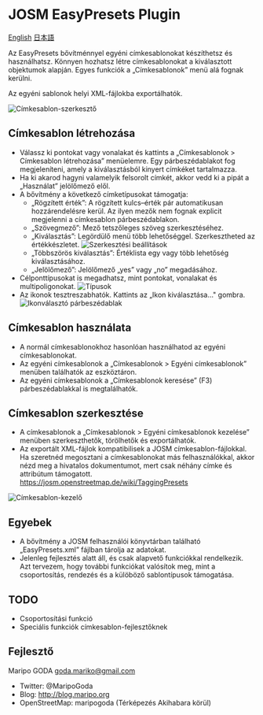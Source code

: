 # JOSM EasyPresets Plugin

[English](https://github.com/maripo/JOSM_easypresets/blob/master/README-en.md)
[日本語](https://github.com/maripo/JOSM_easypresets/blob/master/README-ja.md)

Az EasyPresets bővítménnyel egyéni címkesablonokat készíthetsz és használhatsz.
Könnyen hozhatsz létre címkesablonokat a kiválasztott objektumok alapján.
Egyes funkciók a „Címkesablonok” menü alá fognak kerülni.

Az egyéni sablonok helyi XML-fájlokba exportálhatók.

![Címkesablon-szerkesztő](https://github.com/maripo/JOSM_easypresets/blob/master/doc/img/en/preset_editor.png)

## Címkesablon létrehozása
* Válassz ki pontokat vagy vonalakat és kattints a „Címkesablonok > Címkesablon létrehozása” menüelemre. Egy párbeszédablakot fog megjeleníteni, amely a kiválasztásból kinyert címkéket tartalmazza.
* Ha ki akarod hagyni valamelyik felsorolt címkét, akkor vedd ki a pipát a „Használat” jelölőmező elől.
* A bővítmény a következő címketípusokat támogatja:
	* „Rögzített érték”: A rögzített kulcs–érték pár automatikusan hozzárendelésre kerül. Az ilyen mezők nem fognak explicit megjelenni a címkesablon párbeszédablakon.
	* „Szövegmező”: Mező tetszőleges szöveg szerkesztéséhez.
	* „Kiválasztás”: Legördülő menü több lehetőséggel. Szerkesztheted az értékkészletet.
	![Szerkesztési beállítások](https://github.com/maripo/JOSM_easypresets/blob/master/doc/img/en/options.png)
	* „Többszörös kiválasztás”: Értéklista egy vagy több lehetőség kiválasztásához. 
	* „Jelölőmező”: Jelölőmező „yes” vagy „no” megadásához.
* Célponttípusokat is megadhatsz, mint pontokat, vonalakat és multipoligonokat.
![Típusok](https://github.com/maripo/JOSM_easypresets/blob/master/doc/img/en/target_types.png)
* Az ikonok tesztreszabhatók. Kattints az „Ikon kiválasztása…" gombra.
![Ikonválasztó párbeszédablak](https://github.com/maripo/JOSM_easypresets/blob/master/doc/img/en/icon_picker.png)

## Címkesablon használata
* A normál címkesablonokhoz hasonlóan használhatod az egyéni címkesablonokat.
* Az egyéni címkesablonok a „Címkesablonok > Egyéni címkesablonok” menüben találhatók az eszköztáron.
* Az egyéni címkesablonok a „Címkesablonok keresése” (F3) párbeszédablakkal is megtalálhatók.

## Címkesablon szerkesztése
* A címkesablonok a „Címkesablonok > Egyéni címkesablonok kezelése” menüben szerkeszthetők, törölhetők és exportálhatók.
* Az exportált XML-fájlok kompatibilisek a JOSM címkesablon-fájlokkal. Ha szeretnéd megosztani a címkesablonokat más felhasználókkal, akkor nézd meg a hivatalos dokumentumot, mert csak néhány címke és attribútum támogatott. https://josm.openstreetmap.de/wiki/TaggingPresets

![Címkesablon-kezelő](https://github.com/maripo/JOSM_easypresets/blob/master/doc/img/en/manager.png) 

## Egyebek
* A bővítmény a JOSM felhasználói könyvtárban található „EasyPresets.xml” fájlban tárolja az adatokat.
* Jelenleg fejlesztés alatt áll, és csak alapvető funkciókkal rendelkezik. Azt tervezem, hogy további funkciókat valósítok meg, mint a csoportosítás, rendezés és a külöböző sablontípusok támogatása.

## TODO
* Csoportosítási funkció
* Speciális funkciók címkesablon-fejlesztőknek

## Fejlesztő
Maripo GODA <goda.mariko@gmail.com>
* Twitter: @MaripoGoda
* Blog: http://blog.maripo.org
* OpenStreetMap: maripogoda (Térképezés Akihabara körül)

